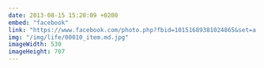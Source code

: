 ```yaml
---
date: 2013-08-15 15:20:09 +0200
embed: "facebook"
link: "https://www.facebook.com/photo.php?fbid=10151689381024865&set=a.10150382045299865.355740.580174864&type=3&theater"
img: "/img/life/00010_item.md.jpg"
imageWidth: 530
imageHeight: 707
---
```

